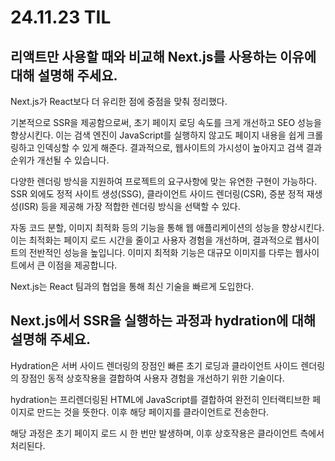 # 24.11.23 TIL

## 리액트만 사용할 때와 비교해 Next.js를 사용하는 이유에 대해 설명해 주세요.

Next.js가 React보다 더 유리한 점에 중점을 맞춰 정리했다.

기본적으로 SSR을 제공함으로써, 초기 페이지 로딩 속도를 크게 개선하고 SEO 성능을 향상시킨다. 이는 검색 엔진이 JavaScript를 실행하지 않고도 페이지 내용을 쉽게 크롤링하고 인덱싱할 수 있게 해준다. 결과적으로, 웹사이트의 가시성이 높아지고 검색 결과 순위가 개선될 수 있습니다.

다양한 렌더링 방식을 지원하여 프로젝트의 요구사항에 맞는 유연한 구현이 가능하다. SSR 외에도 정적 사이트 생성(SSG), 클라이언트 사이드 렌더링(CSR), 증분 정적 재생성(ISR) 등을 제공해 가장 적합한 렌더링 방식을 선택할 수 있다.

자동 코드 분할, 이미지 최적화 등의 기능을 통해 웹 애플리케이션의 성능을 향상시킨다. 이는 최적화는 페이지 로드 시간을 줄이고 사용자 경험을 개선하며, 결과적으로 웹사이트의 전반적인 성능을 높입니다. 이미지 최적화 기능은 대규모 이미지를 다루는 웹사이트에서 큰 이점을 제공합니다.

Next.js는 React 팀과의 협업을 통해 최신 기술을 빠르게 도입한다.

## Next.js에서 SSR을 실행하는 과정과 hydration에 대해 설명해 주세요.

Hydration은 서버 사이드 렌더링의 장점인 빠른 초기 로딩과 클라이언트 사이드 렌더링의 장점인 동적 상호작용을 결합하여 사용자 경험을 개선하기 위한 기술이다.

hydration는 프리렌더링된 HTML에 JavaScript를 결합하여 완전히 인터랙티브한 페이지로 만드는 것을 뜻한다. 이후 해당 페이지를 클라이언트로 전송한다.

해당 과정은 초기 페이지 로드 시 한 번만 발생하며, 이후 상호작용은 클라이언트 측에서 처리된다.
